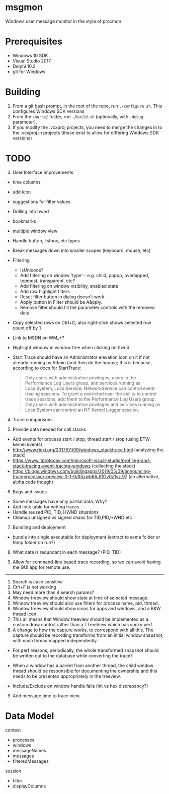 # msgmon

Windows user message monitor in the style of procmon.

# Prerequisites

* Windows 10 SDK
* Visual Studio 2017
* Delphi 10.2
* git for Windows

# Building

1. From a git bash prompt, in the root of the repo, run `./configure.sh`. This configures Windows SDK versions
2. From the `source/` folder, run `./build.sh` (optionally, with `-debug` parameter).
3. If you modify the .vcxproj projects, you need to merge the changes in to the .vcxproj.in projects (these exist to allow for differing Windows SDK versions)

# TODO

3. User Interface Improvements
  - time columns
  - add icon
  - suggestions for filter values
  - Drilling into hwnd
  - bookmarks
  - multiple window view
  - Handle button, listbox, etc types
  - Break messages down into smaller scopes (keyboard, mouse, etc)
  - Filtering
    - IsUnicode?
    - Add filtering on window 'type' - e.g. child, popup, overlapped, topmost, transparent, etc?
    - Add filtering on window visibility, enabled state
    - Add row highlight filters
    - Reset filter button in dialog doesn't work
    - Apply button in Filter should be A&pply.
    - Remove filter should fill the parameter controls with the removed data
  - Copy selected rows on Ctrl+C; also right-click shows selected row count off by 1
  - Link to MSDN on WM_*?
  - Highlight window in window tree when clicking on hwnd
  - Start Trace should have an Administrator elevation icon on it if not already running as Admin (and then do the hoops); 
    this is because, according to docs for StartTrace:

      > Only users with administrative privileges, users in the Performance Log Users group, and services running as
      > LocalSystem, LocalService, NetworkService can control event tracing sessions. To grant a restricted user the
      > ability to control trace sessions, add them to the Performance Log Users group. Only users with 
      > administrative privileges and services running as LocalSystem can control an NT Kernel Logger session.

4. Trace comparisons

5. Provide data needed for call stacks
  - Add events for process start / stop, thread start / stop (using ETW kernel events)
  - http://www.rioki.org/2017/01/09/windows_stacktrace.html (analyzing the stack)
  - https://www.itprotoday.com/microsoft-visual-studio/profiling-and-stack-tracing-event-tracing-windows (collecting the stack)
  - https://blogs.windows.com/buildingapps/2019/05/09/announcing-traceprocessor-preview-0-1-0/#5zwb6AJffOv0z1vz.97 (an alternative, alpha code though)

6. Bugs and issues
  - Some messages have only partial data. Why?
  - Add lock table for writing traces
  - Handle reused PID, TID, HWND situations
  - Cleanup unsigned vs signed chaos for TID,PID,HWND etc

7. Bundling and deployment
  - bundle into single executable for deployment (extract to same folder or temp folder on run?)
 
8. What data is redundant in each message? (PID, TID)

9. Allow for command-line based trace recording, so we can avoid having the GUI app for remote use.

***
1. Search is case sensitive
2. Ctrl+F is not working
3. May need more than 4 search params?
4. Window treeview should show state at time of selected message.
5. Window treeview should also use filters for process name, pid, thread.
6. Window treeview should show icons for apps and windows, and a B&W thread icon.
7. This all means that Window treeview should be implemented as a custom draw control rather than a TTreeView which has sucky perf.
8. A change to how the capture works, to correspond with all this. The capture should be recording transforms from an initial window snapshot, with each thread mapped independently.

* For perf reasons, periodically, the whole transformed snapshot should be written out to the database while converting the trace?

* When a window has a parent from another thread, the child window thread should be responsible for documenting the ownership and this needs to be presented appropriately in the treeview.

* Include/Exclude on window handle fails (int vs hex discrepancy?)

9. Add message time to trace view.


# Data Model

 context
   - processes
   - windows
   - messageNames
   - messages
   - filteredMessages
 
 session
   - filter
   - displayColumns
 
